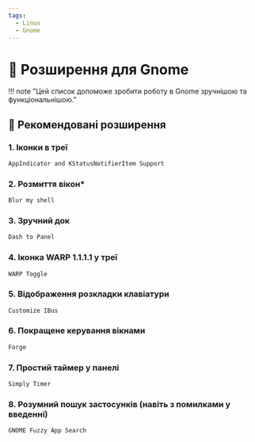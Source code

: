```yaml
---
tags:
  - Linux
  - Gnome
---
```


# 📌 Розширення для Gnome

!!! note "Цей список допоможе зробити роботу в Gnome зручнішою та функціональнішою."

## 🔧 Рекомендовані розширення

### 1. Іконки в треї
```bash
AppIndicator and KStatusNotifierItem Support
```

### 2. Розмиття вікон*
```bash
Blur my shell
```

### 3. Зручний док
```bash
Dash to Panel
```

### 4. Іконка WARP 1.1.1.1 у треї
```bash
WARP Toggle
```

### 5. Відображення розкладки клавіатури
```bash
Customize IBus
```

### 6. Покращене керування вікнами
```bash
Forge
```

### 7. Простий таймер у панелі
```bash
Simply Timer
```

### 8. Розумний пошук застосунків (навіть з помилками у введенні)
```bash
GNOME Fuzzy App Search
```